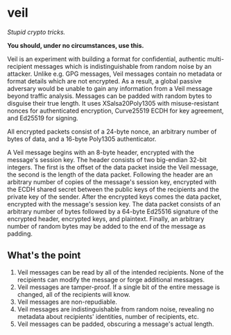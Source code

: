 # veil

_Stupid crypto tricks._

**You should, under no circumstances, use this.**

Veil is an experiment with building a format for confidential, authentic multi-recipient messages
which is indistinguishable from random noise by an attacker. Unlike e.g. GPG messages, Veil messages
contain no metadata or format details which are not encrypted. As a result, a global passive
adversary would be unable to gain any information from a Veil message beyond traffic analysis.
Messages can be padded with random bytes to disguise their true length. It uses XSalsa20Poly1305
with misuse-resistant nonces for authenticated encryption, Curve25519 ECDH for key agreement, and
Ed25519 for signing.

All encrypted packets consist of a 24-byte nonce, an arbitrary number of bytes of data, and a
16-byte Poly1305 authenticator.

A Veil message begins with an 8-byte header, encrypted with the message's session key. The header
consists of two big-endian 32-bit integers. The first is the offset of the data packet inside the
Veil message, the second is the length of the data packet. Following the header are an arbitrary
number of copies of the message's session key, encrypted with the ECDH shared secret between the
public keys of the recipients and the private key of the sender. After the encrypted keys comes the
data packet, encrypted with the message's session key. The data packet consists of an arbitrary
number of bytes followed by a 64-byte Ed25516 signature of the encrypted header, encrypted keys, and
plaintext. Finally, an arbitrary number of random bytes may be added to the end of the message as
padding.

## What's the point

1. Veil messages can be read by all of the intended recipients. None of the recipients can modify
   the message or forge additional messages.
2. Veil messages are tamper-proof. If a single bit of the entire message is changed, all of the
   recipients will know.
3. Veil messages are non-repudiable.
4. Veil messages are indistinguishable from random noise, revealing no metadata about recipients'
   identities, number of recipients, etc.
5. Veil messages can be padded, obscuring a message's actual length.   
